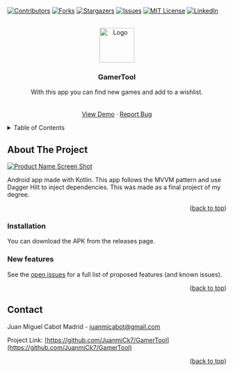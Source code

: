 <a name="readme-top"></a>

[![Contributors][contributors-shield]][contributors-url]
[![Forks][forks-shield]][forks-url]
[![Stargazers][stars-shield]][stars-url]
[![Issues][issues-shield]][issues-url]
[![MIT License][license-shield]][license-url]
[![LinkedIn][linkedin-shield]][linkedin-url]



<!-- PROJECT LOGO -->
<br />
<div align="center">
  <a href="https://github.com/JuanmiCk7/GamerTool">
    <img src="blob/main/app/src/main/res/drawable/gamertool_cover.png" alt="Logo" width="80" height="80">
  </a>

<h3 align="center">GamerTool</h3>

  <p align="center">
    With this app you can find new games and add to a wishlist.
    <br />
    <br />
    <br />
    <a href="https://github.com/JuanmiCk7/GamerTool">View Demo</a>
    ·
    <a href="https://github.com/JuanmiCk7/GamerTool/issues">Report Bug</a>
  </p>
</div>



<!-- TABLE OF CONTENTS -->
<details>
  <summary>Table of Contents</summary>
  <ol>
    <li>
      <a href="#about-the-project">About The Project</a>
    </li>
        <li><a href="#installation">Installation</a></li>
    <li><a href="#contact">Contact</a></li>
  </ol>
</details>



<!-- ABOUT THE PROJECT -->
## About The Project

[![Product Name Screen Shot][product-screenshot]](https://example.com)

Android app made with Kotlin. This app follows the MVVM pattern and use Dagger Hilt to inject dependencies.
This was made as a final project of my degree.

<p align="right">(<a href="#readme-top">back to top</a>)</p>

### Installation

You can download the APK from the releases page.

### New features

See the [open issues](https://github.com/JuanmiCk7/GamerTool/issues) for a full list of proposed features (and known issues).

<p align="right">(<a href="#readme-top">back to top</a>)</p>


<!-- CONTACT -->
## Contact

Juan Miguel Cabot Madrid - juanmicabot@gmail.com

Project Link: [https://github.com/JuanmiCk7/GamerTool](https://github.com/JuanmiCk7/GamerTool)

<p align="right">(<a href="#readme-top">back to top</a>)</p>

<!-- MARKDOWN LINKS & IMAGES -->
<!-- https://www.markdownguide.org/basic-syntax/#reference-style-links -->
[contributors-shield]: https://img.shields.io/github/contributors/github_username/repo_name.svg?style=for-the-badge
[contributors-url]: https://github.com/JuanmiCk7/GamerTool/graphs/contributors
[forks-shield]: https://img.shields.io/github/forks/github_username/repo_name.svg?style=for-the-badge
[forks-url]: https://github.com/JuanmiCk7/GamerTool/network/members
[stars-shield]: https://img.shields.io/github/stars/github_username/repo_name.svg?style=for-the-badge
[stars-url]: https://github.com/JuanmiCk7/GamerTool/stargazers
[issues-shield]: https://img.shields.io/github/issues/github_username/repo_name.svg?style=for-the-badge
[issues-url]: https://github.com/JuanmiCk7/GamerTool/issues
[license-shield]: https://img.shields.io/github/license/github_username/repo_name.svg?style=for-the-badge
[license-url]: https://github.com/JuanmiCk7/GamerTool/blob/master/LICENSE.txt
[linkedin-shield]: https://img.shields.io/badge/-LinkedIn-black.svg?style=for-the-badge&logo=linkedin&colorB=555
[linkedin-url]: https://linkedin.com/in/JuanmiCk7
[product-screenshot]: /blob/main/app/src/main/res/drawable/gamertool_cover.png
